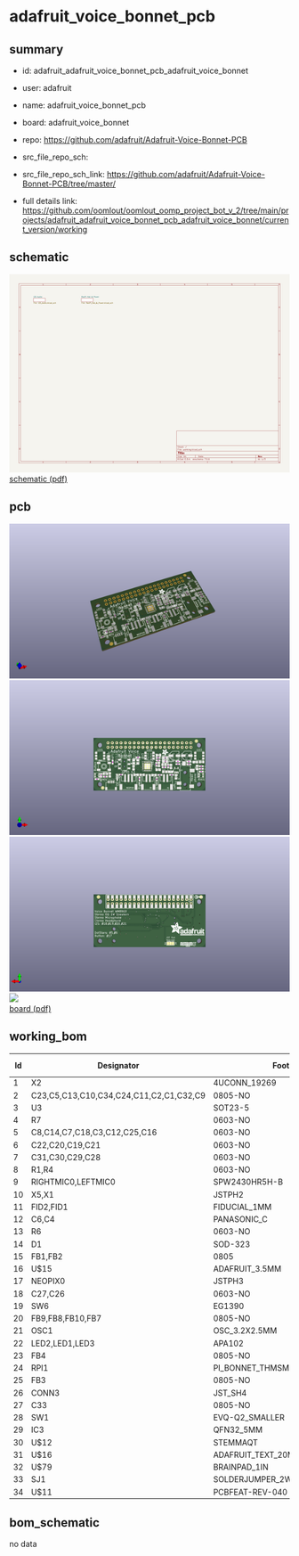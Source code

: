 # adafruit_voice_bonnet_pcb
 
## summary 
* id: adafruit_adafruit_voice_bonnet_pcb_adafruit_voice_bonnet
* user: adafruit
* name: adafruit_voice_bonnet_pcb
* board: adafruit_voice_bonnet
* repo: https://github.com/adafruit/Adafruit-Voice-Bonnet-PCB



* src_file_repo_sch: 
* src_file_repo_sch_link: https://github.com/adafruit/Adafruit-Voice-Bonnet-PCB/tree/master/
* full details link: https://github.com/oomlout/oomlout_oomp_project_bot_v_2/tree/main/projects/adafruit_adafruit_voice_bonnet_pcb_adafruit_voice_bonnet/current_version/working  

## schematic  
![](working_schematic_600.png)  
[schematic (pdf)](working_schematic.pdf)  

## pcb  
![](working_3d_600.png) 
![](working_3d_front_600.png)  
![](working_3d_back_600.png)  
![](working_600.png)  
[board (pdf)](working.pdf)  

## working_bom
| Id | Designator | Footprint | Quantity | Designation | Supplier and ref |  | None | 
| --- | --- | --- | --- | --- | --- | --- | --- | 
| 1 | X2 | 4UCONN_19269 | 1 | 3.5mm |  |  | [''] | 
| 2 | C23,C5,C13,C10,C34,C24,C11,C2,C1,C32,C9 | 0805-NO | 11 | 10uF |  |  | [''] | 
| 3 | U3 | SOT23-5 | 1 | AP2112-3.3K |  |  | [''] | 
| 4 | R7 | 0603-NO | 1 | 1K |  |  | [''] | 
| 5 | C8,C14,C7,C18,C3,C12,C25,C16 | 0603-NO | 8 | 0.1uF |  |  | [''] | 
| 6 | C22,C20,C19,C21 | 0603-NO | 4 | 33pF |  |  | [''] | 
| 7 | C31,C30,C29,C28 | 0603-NO | 4 | 100pF |  |  | [''] | 
| 8 | R1,R4 | 0603-NO | 2 | 10K |  |  | [''] | 
| 9 | RIGHTMIC0,LEFTMIC0 | SPW2430HR5H-B | 2 |  |  |  | [''] | 
| 10 | X5,X1 | JSTPH2 | 2 | JSTPH 2P |  |  | [''] | 
| 11 | FID2,FID1 | FIDUCIAL_1MM | 2 | FIDUCIAL_1MM |  |  | [''] | 
| 12 | C6,C4 | PANASONIC_C | 2 | 100uF |  |  | [''] | 
| 13 | R6 | 0603-NO | 1 | 10k |  |  | [''] | 
| 14 | D1 | SOD-323 | 1 | 3.6V |  |  | [''] | 
| 15 | FB1,FB2 | 0805 | 2 | Ferrite |  |  | [''] | 
| 16 | U$15 | ADAFRUIT_3.5MM | 1 |  |  |  | [''] | 
| 17 | NEOPIX0 | JSTPH3 | 1 | JST PH 3 |  |  | [''] | 
| 18 | C27,C26 | 0603-NO | 2 | 220pF |  |  | [''] | 
| 19 | SW6 | EG1390 | 1 | EG1390 |  |  | [''] | 
| 20 | FB9,FB8,FB10,FB7 | 0805-NO | 4 | 120o |  |  | [''] | 
| 21 | OSC1 | OSC_3.2X2.5MM | 1 | ECS-3225MV |  |  | [''] | 
| 22 | LED2,LED1,LED3 | APA102 | 3 | SK6822 |  |  | [''] | 
| 23 | FB4 | 0805-NO | 1 | FERRITE |  |  | [''] | 
| 24 | RPI1 | PI_BONNET_THMSMT | 1 | RASPBERRYPI_BPLUS_BONNET_THMSMT |  |  | [''] | 
| 25 | FB3 | 0805-NO | 1 | Ferrite |  |  | [''] | 
| 26 | CONN3 | JST_SH4 | 1 | STEMMA_I2C_QT |  |  | [''] | 
| 27 | C33 | 0805-NO | 1 | 2.2uF+ |  |  | [''] | 
| 28 | SW1 | EVQ-Q2_SMALLER | 1 | EVQQ |  |  | [''] | 
| 29 | IC3 | QFN32_5MM | 1 | WM8960 |  |  | [''] | 
| 30 | U$12 | STEMMAQT | 1 |  |  |  | [''] | 
| 31 | U$16 | ADAFRUIT_TEXT_20MM | 1 |  |  |  | [''] | 
| 32 | U$79 | BRAINPAD_1IN | 1 |  |  |  | [''] | 
| 33 | SJ1 | SOLDERJUMPER_2WAY_OPEN_NOPASTE | 1 |  |  |  | [''] | 
| 34 | U$11 | PCBFEAT-REV-040 | 1 |  |  |  | [''] | 


## bom_schematic
no data


